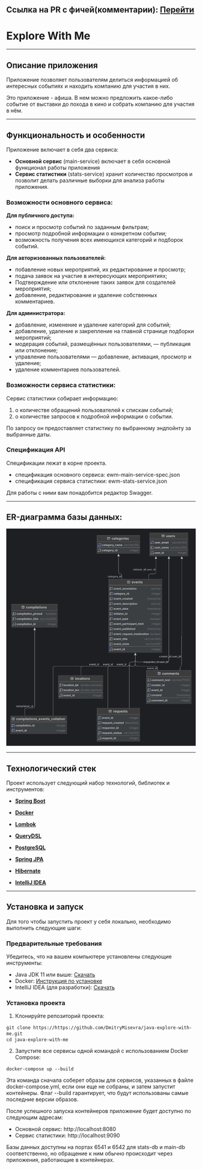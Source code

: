 ## Ссылка на PR c фичей(комментарии): [Перейти](https://github.com/DmitryMisevra/java-explore-with-me/pull/5)

# Explore With Me

---

## Описание приложения

Приложение позволяет пользователям делиться информацией об интересных событиях и находить компанию для участия в них.

Это приложение - афиша. В нем можно предложить какое-либо событие от выставки до похода в кино и собрать компанию для
участия в нём.

---

## Функциональность и особенности

Приложение включает в себя два сервиса:

* **Основной сервис** (main-service) включает в себя основной функционал работы приложения
* **Cервис статистики** (stats-service) хранит количество просмотров и позволит делать различные выборки для анализа
  работы приложения.

### Возможности основного сервиса:

**Для публичного доступа:**

* поиск и просмотр событий по заданным фильтрам;
* просмотр подробной информации о конкретном событии;
* возможность получения всех имеющихся категорий и подборок событий.

**Для авторизованных пользователей:**

* побавление новых мероприятий, их редактирование и просмотр;
* подача заявок на участие в интересующих мероприятиях;
* Подтверждение или отклонение таких заявок для создателей мероприятия;
* добавление, редактирование и удаление собственных комментариев.

**Для администратора:**

* добавление, изменение и удаление категорий для событий;
* добавление, удаление и закрепление на главной странице подборки мероприятий;
* модерация событий, размещённых пользователями, — публикация или отклонение;
* управление пользователями — добавление, активация, просмотр и удаление;
* удаление комментариев пользователей.

### Возможности сервиса статистики:

Сервис статистики собирает информацию:

1) о количестве обращений пользователей к спискам событий;
2) о количестве запросов к подробной информации о событии.

По запросу он предоставляет статистику по выбранному эндпойнту за выбранные даты.

### Спецификация API

Спецификации лежат в корне проекта.

* cпецификация основного сервиса: ewm-main-service-spec.json
* cпецификация сервиса статистики: ewm-stats-service.json

Для работы с ними вам понадобится редактор Swagger.

---

## ER-диаграмма базы данных:

![er-diagram.png](er-diagram.png)

---

## Технологический стек

Проект использует следующий набор технологий, библиотек и инструментов:

- **[Spring Boot](https://spring.io/projects/spring-boot)**

- **[Docker](https://www.docker.com/)**

- **[Lombok](https://projectlombok.org/)**

- **[QueryDSL](http://www.querydsl.com/)**

- **[PostgreSQL](https://www.postgresql.org/)**

- **[Spring JPA](https://spring.io/projects/spring-data-jpa)**

- **[Hibernate](https://hibernate.org/)**

- **[IntelliJ IDEA](https://www.jetbrains.com/idea/)**

---

## Установка и запуск

Для того чтобы запустить проект у себя локально, необходимо выполнить следующие шаги:

### Предварительные требования

Убедитесь, что на вашем компьютере установлены следующие инструменты:

- Java JDK 11 или выше: [Скачать](https://www.oracle.com/java/technologies/javase-jdk11-downloads.html)
- Docker: [Инструкция по установке](https://docs.docker.com/get-docker/)
- IntelliJ IDEA (для разработки): [Скачать](https://www.jetbrains.com/idea/download/)

### Установка проекта

1. Клонируйте репозиторий проекта:

```
git clone https://https://github.com/DmitryMisevra/java-explore-with-me.git
cd java-explore-with-me
```

2. Запустите все сервисы одной командой с использованием Docker Compose:

```
docker-compose up --build
```

Эта команда сначала соберет образы для сервисов, указанных в файле docker-compose.yml, если они еще не собраны,
и затем запустит контейнеры. Флаг --build гарантирует, что будут использованы самые последние версии образов.

После успешного запуска контейнеров приложение будет доступно по следующим адресам:

* Основной сервис: http://localhost:8080
* Сервис статистики: http://localhost:9090

Базы данных доступны на портах 6541 и 6542 для stats-db и main-db соответственно, но обращение к ним обычно происходит
через приложения, работающие в контейнерах.

